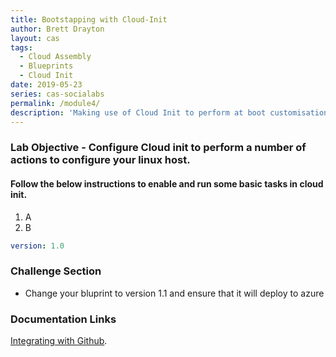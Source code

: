```yaml
---
title: Bootstapping with Cloud-Init
author: Brett Drayton
layout: cas
tags:
  - Cloud Assembly
  - Blueprints
  - Cloud Init
date: 2019-05-23
series: cas-socialabs
permalink: /module4/
description: 'Making use of Cloud Init to perform at boot customisation of the Operating System'
---
```


### Lab Objective - Configure Cloud init to perform a number of actions to configure your linux host.

#### Follow the below instructions to enable and run some basic tasks in cloud init.

1. A
2. B

```yaml
version: 1.0

```


### Challenge Section
- Change your bluprint to version 1.1 and ensure that it will deploy to azure


### Documentation Links
[Integrating with Github](https://docs.vmware.com/en/VMware-Cloud-Assembly/services/Using-and-Managing/GUID-86778362-8C3B-4276-9F83-33E320EC960E.html).




